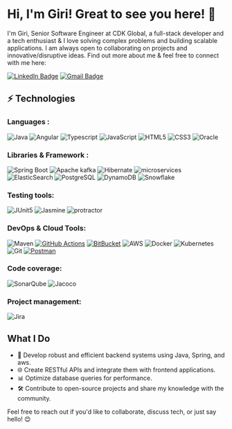# Hi, I'm Giri! Great to see you here! 👋

<!--
**girichippada/girichippada** is a ✨ _special_ ✨ repository because its `README.md` (this file) appears on your GitHub profile.

Here are some ideas to get you started:

- 🔭 I’m currently working on ...
- 🌱 I’m currently learning ...
- 👯 I’m looking to collaborate on ...
- 🤔 I’m looking for help with ...
- 💬 Ask me about ...
- 📫 How to reach me: ...
- 😄 Pronouns: ...
- ⚡ Fun fact: ...
-->

I'm Giri, Senior Software Engineer at CDK Global, a full-stack developer and a tech enthusiast & I love solving complex problems and building scalable applications. I am always open to collaborating on projects and innovative/disruptive ideas. Find out more about me & feel free to connect with me here:

[![LinkedIn Badge](https://img.shields.io/badge/girichippada-blue?style=flat-square&logo=Linkedin&logoColor=white&link=https%3A%2F%2Fin.linkedin.com%2Fin%2Fgirichippada%3Ftrk%3Dprofile-badge)](https://www.linkedin.com/in/girichippada/)
[![Gmail Badge](https://img.shields.io/badge/-giri.chippada@gmail.com-c14438?style=flat-square&logo=Gmail&logoColor=white&link=mailto:giri.chippada@gmail.com)](mailto:giri.chippada@gmail.com)
              
## ⚡ Technologies

### Languages :
![Java](https://img.shields.io/badge/-java-E34A86?style=flat-square&logo=openjdk)
![Angular](https://img.shields.io/badge/Angular-red?style=flat-square&logo=Angular)
![Typescript](https://img.shields.io/badge/Typescript-white?style=flat-square&logo=Typescript&logoColor=blue)
![JavaScript](https://img.shields.io/badge/-JavaScript-black?style=flat-square&logo=javascript)
![HTML5](https://img.shields.io/badge/-HTML5-E34F26?style=flat-square&logo=html5&logoColor=white)
![CSS3](https://img.shields.io/badge/-CSS3-1572B6?style=flat-square&logo=css3)
![Oracle](https://img.shields.io/badge/Oracle-red?style=flat-square&logo=Oracle&logoColor=white)

### Libraries & Framework :

![Spring Boot](https://img.shields.io/badge/Spring%20Boot-green?style=flat-square&logo=Spring&logoColor=white)
![Apache kafka](https://img.shields.io/badge/Apache%20Kafka-black?style=flat-square&logo=ApacheKafka&logoColor=white)
![Hibernate](https://img.shields.io/badge/Hibernate-grey?style=flat-square&logo=Hibernate)
![microservices](https://img.shields.io/badge/microservices-blue?style=flat-square&logo=microservices)
![ElasticSearch](https://img.shields.io/badge/-ElasticSearch-005571?style=flat-square&logo=elasticsearch)
![PostgreSQL](https://img.shields.io/badge/-PostgreSQL-336791?style=flat-square&logo=postgresql)
![DynamoDB](https://img.shields.io/badge/DynamoDB-black?style=flat-square&logo=amazon%20web%20services)
![Snowflake](https://img.shields.io/badge/Snowflake-blue?style=flat-square&logo=snowflake)

### Testing tools:

![JUnit5](https://img.shields.io/badge/JUnit5-blue?style=flat-square&logo=JUnit)
![Jasmine](https://img.shields.io/badge/Jasmine-purple?style=flat-square&logo=jasmine)
![protractor](https://img.shields.io/badge/protractor-red?style=flat-square&logo=protractor)

### DevOps & Cloud Tools:
![Maven](https://img.shields.io/badge/Apache%20Maven-black?style=flat-square&logo=apache%20maven)
<a href="#"><img alt="GitHub Actions" src="https://img.shields.io/badge/GitHub%20Actions-%23327FC7.svg?logo=github&logoColor=white"></a>
<a href="#"><img alt="BitBucket" src="https://img.shields.io/badge/BitBucket-%23327FC7.svg?logo=bitbucket&logoColor=white"></a>
![AWS](https://img.shields.io/badge/AWS-black?style=flat-square&logo=amazon%20web%20services)
![Docker](https://img.shields.io/badge/-Docker-black?style=flat-square&logo=docker)
![Kubernetes](https://img.shields.io/badge/Kubernetes-white?style=flat-square&logo=kubernetes)
![Git](https://img.shields.io/badge/-Git-black?style=flat-square&logo=git)
<a href="#"><img alt="Postman" src="https://img.shields.io/badge/Postman-FF6C37?logo=postman&logoColor=white"></a>

### Code coverage:
![SonarQube](https://img.shields.io/badge/SonarQube-white?style=flat-square&logo=sonarqube)
![Jacoco](https://img.shields.io/badge/jacoco-purple?style=flat-square&logo=jacoco)

### Project management:
![Jira](https://img.shields.io/badge/Jira-blue?style=flat-square&logo=jira)

## What I Do

- 🚀 Develop robust and efficient backend systems using Java, Spring, and aws.
- 🌐 Create RESTful APIs and integrate them with frontend applications.
- 📊 Optimize database queries for performance.
- 🛠️ Contribute to open-source projects and share my knowledge with the community.


Feel free to reach out if you'd like to collaborate, discuss tech, or just say hello! 😊

